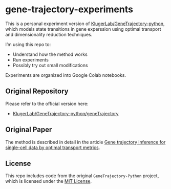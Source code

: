 # gene-trajectory-experiments

This is a personal experiment version of [KlugerLab/GeneTrajectory-python](https://github.com/KlugerLab/GeneTrajectory-python), which models state transitions in gene experssion using optimal transport and dimensionality reduction techniques.

I’m using this repo to:

- Understand how the method works
- Run experiments
- Possibly try out small modifications

Experiments are organized into Google Colab notebooks.

## Original Repository

Please refer to the official version here:  
- [KlugerLab/GeneTrajectory-python/geneTrajectory](https://github.com/KlugerLab/GeneTrajectory-python)

## Original Paper

The method is described in detail in the article [
Gene trajectory inference for single-cell data by optimal transport metrics](
https://doi.org/10.1038/s41587-024-02186-3).

## License

This repo includes code from the original `GeneTrajectory-Python` project, which is licensed under the [MIT License](./LICENSE).
